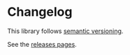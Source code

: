 # Changelog
This library follows [semantic versioning](https://semver.org).

See the [releases pages](https://github.com/artyuum/request-dto-mapper-bundle/releases).
